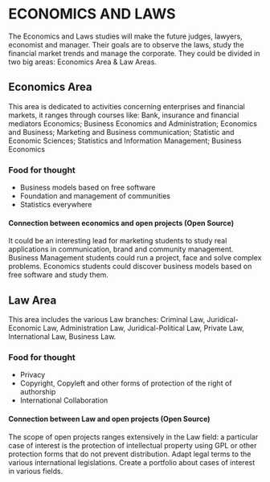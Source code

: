 # ECONOMICS AND LAWS

The Economics and Laws studies will make the future judges, lawyers, economist and manager.
Their goals are to observe the laws, study the financial market trends and manage the corporate.
They could be divided in two big areas: Economics Area & Law Areas.

## Economics Area
This area is dedicated to activities concerning enterprises and financial markets, it ranges through courses like:
Bank, insurance and financial mediators Economics; Business Economics and Administration; Economics and Business; Marketing and Business communication; Statistic and Economic Sciences; Statistics and Information Management; Business Economics

### Food for thought
- Business models based on free software
- Foundation and management of communities
- Statistics everywhere

#### Connection between economics and open projects (Open Source)
It could be an interesting lead for marketing students to study real applications in communication, brand and community management.
Business Management students could run a project, face and solve complex problems.
Economics students could discover business models based on free software and study them.

## Law Area
This area includes the various Law branches:
Criminal Law, Juridical-Economic Law, Administration Law, Juridical-Political Law, Private Law, International Law, Business Law.

### Food for thought
- Privacy
- Copyright, Copyleft and other forms of protection of the right of authorship
- International Collaboration

#### Connection between Law and open projects (Open Source)
The scope of open projects ranges extensively in the Law field: a particular case of interest is the protection of intellectual property using GPL or other protection forms that do not prevent distribution.
Adapt legal terms to the various international legislations.
Create a portfolio about cases of interest in various fields.

